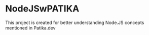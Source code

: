 # NodeJSwPATIKA

This project is created for better understanding Node.JS concepts mentioned in Patika.dev
